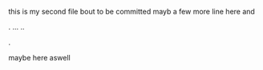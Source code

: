 this is my second file bout to be committed
mayb a few more line here and

.
...
..

. 

maybe here aswell
